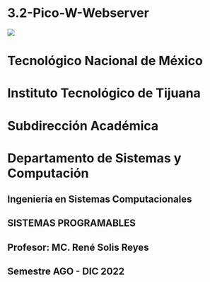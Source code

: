 # 3.2-Pico-W-Webserver

![](imagen/portadatcnm.png)

#    Tecnológico Nacional de México
#   Instituto Tecnológico de Tijuana
#        Subdirección Académica
# Departamento de Sistemas y Computación
##  Ingeniería en Sistemas Computacionales
##        SISTEMAS PROGRAMABLES 
##   Profesor: MC. René Solis Reyes
##     Semestre AGO - DIC 2022
